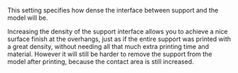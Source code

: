 This setting specifies how dense the interface between support and the model will be.

Increasing the density of the support interface allows you to achieve a nice surface finish at the overhangs, just as if the entire support was printed with a great density, without needing all that much extra printing time and material. However it will still be harder to remove the support from the model after printing, because the contact area is still increased.